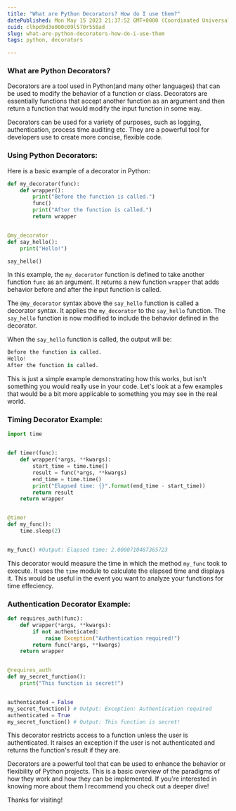 ```yaml
---
title: "What are Python Decorators? How do I use them?"
datePublished: Mon May 15 2023 21:37:52 GMT+0000 (Coordinated Universal Time)
cuid: clhpd9d3o000c09l570r558ad
slug: what-are-python-decorators-how-do-i-use-them
tags: python, decorators

---
```


### What are Python Decorators?

Decorators are a tool used in Python(and many other languages) that can be used to modify the behavior of a function or class. Decorators are essentially functions that accept another function as an argument and then return a function that would modify the input function in some way.

  
Decorators can be used for a variety of purposes, such as logging, authentication, process time auditing etc. They are a powerful tool for developers use to create more concise, flexible code.

### Using Python Decorators:

  
Here is a basic example of a decorator in Python:

```python
def my_decorator(func):    
    def wrapper():        
        print("Before the function is called.")        
        func()        
        print("After the function is called.")    
        return wrapper


@my_decorator
def say_hello():    
    print("Hello!")

say_hello()
```

In this example, the `my_decorator` function is defined to take another function `func` as an argument. It returns a new function `wrapper` that adds behavior before and after the input function is called.

  
The `@my_decorator` syntax above the `say_hello` function is called a decorator syntax. It applies the `my_decorator` to the `say_hello` function. The `say_hello` function is now modified to include the behavior defined in the decorator.

  
When the `say_hello` function is called, the output will be:

```python
Before the function is called.
Hello!
After the function is called.
```

  
This is just a simple example demonstrating how this works, but isn't something you would really use in your code. Let's look at a few examples that would be a bit more applicable to something you may see in the real world.

### Timing Decorator Example:

```python
import time


def timer(func):
    def wrapper(*args, **kwargs):
        start_time = time.time()
        result = func(*args, **kwargs)
        end_time = time.time()
        print("Elapsed time: {}".format(end_time - start_time))
        return result
    return wrapper


@timer
def my_func():
    time.sleep(2)


my_func() #Output: Elapsed time: 2.0000710487365723
```

This decorator would measure the time in which the method `my_func` took to execute. It uses the `time` module to calculate the elapsed time and displays it. This would be useful in the event you want to analyze your functions for time effeciency.

### Authentication Decorator Example:

```python
def requires_auth(func):
    def wrapper(*args, **kwargs):
        if not authenticated:
            raise Exception("Authentication required!")
        return func(*args, **kwargs)
    return wrapper


@requires_auth
def my_secret_function():
    print("This function is secret!")


authenticated = False
my_secret_function() # Output: Exception: Authentication required
authenticated = True
my_secret_function() # Output: This function is secret!
```

  
This decorator restricts access to a function unless the user is authenticated. It raises an exception if the user is not authenticated and returns the function's result if they are.

  
Decorators are a powerful tool that can be used to enhance the behavior or flexibility of Python projects. This is a basic overview of the paradigms of how they work and how they can be implemented. If you're interested in knowing more about them I recommend you check out a deeper dive!

  
Thanks for visiting!